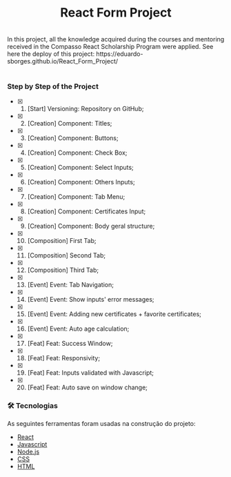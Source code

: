 <h1 align="center"> React Form Project </h1>
<br />
In this project, all the knowledge acquired during the courses and mentoring received in the Compasso React Scholarship Program were applied. See here the deploy of this project: https://eduardo-sborges.github.io/React_Form_Project/
<br /><br />

### Step by Step of the Project

- [x] 1. [Start] Versioning: Repository on GitHub;
- [x] 2. [Creation] Component: Titles;
- [x] 3. [Creation] Component: Buttons;
- [x] 4. [Creation] Component: Check Box;
- [x] 5. [Creation] Component: Select Inputs;
- [x] 6. [Creation] Component: Others Inputs;
- [x] 7. [Creation] Component: Tab Menu;
- [x] 8. [Creation] Component: Certificates Input;
- [x] 9. [Creation] Component: Body geral structure;
- [x] 10. [Composition] First Tab;
- [x] 11. [Composition] Second Tab;
- [x] 12. [Composition] Third Tab;
- [x] 13. [Event] Event: Tab Navigation;
- [x] 14. [Event] Event: Show inputs' error messages;
- [x] 15. [Event] Event: Adding new certificates + favorite certificates;
- [x] 16. [Event] Event: Auto age calculation;
- [x] 17. [Feat] Feat: Success Window;
- [x] 18. [Feat] Feat: Responsivity;
- [x] 19. [Feat] Feat: Inputs validated with Javascript;
- [x] 20. [Feat] Feat: Auto save on window change;
      </br>

### 🛠 Tecnologias

As seguintes ferramentas foram usadas na construção do projeto:

- [React](https://pt-br.reactjs.org/)
- [Javascript](https://www.javascript.com/)
- [Node.js](https://nodejs.org/en/)
- [CSS](https://reactnative.dev/)
- [HTML](https://www.typescriptlang.org/)
